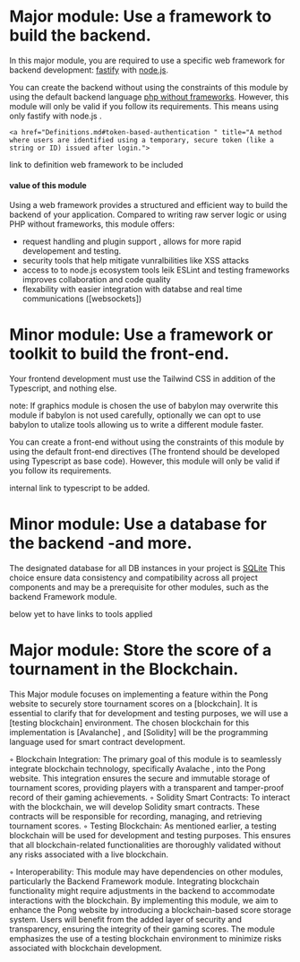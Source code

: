 # Major module: Use a framework to build the backend.
In this major module, you are required to use a specific web framework for backend
development:  [fastify](fastify.md)  with [node.js](node_js.md).

You can create the backend without using the constraints of this
module by using the default backend language [php without frameworks](small_frameworks.md). However, this module will only be valid if you
follow its requirements. This means using only fastify with node.js . 

```
<a href="Definitions.md#token-based-authentication " title="A method where users are identified using a temporary, secure token (like a string or ID) issued after login.">
```
link to definition web framework to be included

#### value of this module 

Using a web framework  provides a structured and efficient way to build the backend of your application. Compared to writing raw server logic or using PHP without frameworks, this module offers:

- request handling and plugin support , allows for more rapid developement and testing.
- security tools that help mitigate vunralbilities like XSS attacks
- access to to node.js ecosystem tools leik ESLint and testing frameworks improves collaboration and code quality
- flexability with easier integration with databse and real time communications ([websockets])

 
# Minor module: Use a framework or toolkit to build the front-end.
Your frontend development must use the Tailwind CSS in addition of the Typescript, and nothing else.

note: If graphics module is chosen the use of babylon may overwrite this module if babylon is not used carefully, optionally we can opt to use babylon to utalize tools allowing us to write a different module faster.

You can create a front-end without using the constraints of this
module by using the default front-end directives (The frontend should be developed using Typescript as base code). However, this module will only be valid if you follow its requirements.

internal link to typescript to be added.


# Minor module: Use a database for the backend -and more.
The designated database for all DB instances in your project is [SQLite](sqllite.md) This choice
ensure data consistency and compatibility across all project components and may
be a prerequisite for other modules, such as the backend Framework module.


below yet to have links to tools applied
# Major module: Store the score of a tournament in the Blockchain.
This Major module focuses on implementing a feature within the Pong website to
securely store tournament scores on a [blockchain]. It is essential to clarify that for
development and testing purposes, we will use a [testing blockchain] environment.
The chosen blockchain for this implementation is [Avalanche] , and [Solidity] will be
the programming language used for smart contract development.

◦ Blockchain Integration: The primary goal of this module is to seamlessly integrate blockchain technology, specifically Avalache , into the Pong website.
This integration ensures the secure and immutable storage of tournament
scores, providing players with a transparent and tamper-proof record of their
gaming achievements.
◦ Solidity Smart Contracts: To interact with the blockchain, we will develop
Solidity smart contracts. These contracts will be responsible for recording,
managing, and retrieving tournament scores.
◦ Testing Blockchain: As mentioned earlier, a testing blockchain will be used for
development and testing purposes. This ensures that all blockchain-related
functionalities are thoroughly validated without any risks associated with a
live blockchain.

◦ Interoperability: This module may have dependencies on other modules, particularly the Backend Framework module. Integrating blockchain functionality
might require adjustments in the backend to accommodate interactions with
the blockchain.
By implementing this module, we aim to enhance the Pong website by introducing
a blockchain-based score storage system. Users will benefit from the added layer
of security and transparency, ensuring the integrity of their gaming scores. The
module emphasizes the use of a testing blockchain environment to minimize risks
associated with blockchain development.
